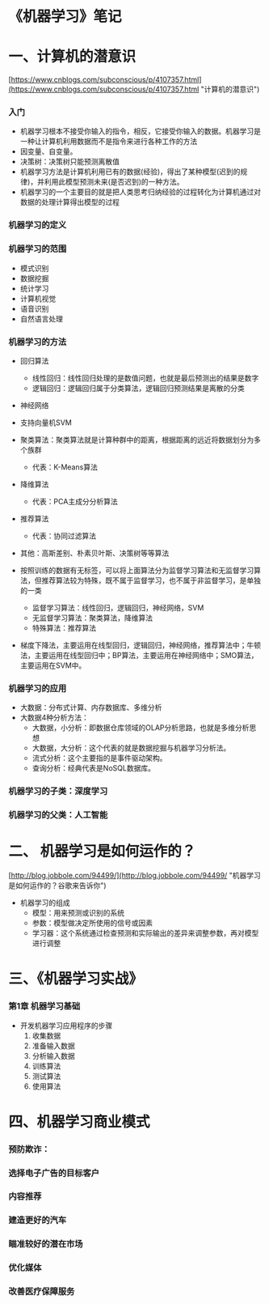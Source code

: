 # 《机器学习》笔记
# 一、计算机的潜意识
[https://www.cnblogs.com/subconscious/p/4107357.html](https://www.cnblogs.com/subconscious/p/4107357.html "计算机的潜意识")
### 入门
- 机器学习根本不接受你输入的指令，相反，它接受你输入的数据。机器学习是一种让计算机利用数据而不是指令来进行各种工作的方法
- 因变量、自变量。
- 决策树：决策树只能预测离散值
- 机器学习方法是计算机利用已有的数据(经验)，得出了某种模型(迟到的规律)，并利用此模型预测未来(是否迟到)的一种方法。
- 机器学习的一个主要目的就是把人类思考归纳经验的过程转化为计算机通过对数据的处理计算得出模型的过程

### 机器学习的定义

### 机器学习的范围
- 模式识别
- 数据挖掘
- 统计学习
- 计算机视觉
- 语音识别
- 自然语言处理

### 机器学习的方法
- 回归算法
    - 线性回归：线性回归处理的是数值问题，也就是最后预测出的结果是数字
    - 逻辑回归：逻辑回归属于分类算法，逻辑回归预测结果是离散的分类
- 神经网络
- 支持向量机SVM
- 聚类算法：聚类算法就是计算种群中的距离，根据距离的远近将数据划分为多个族群
    - 代表：K-Means算法
- 降维算法
    - 代表：PCA主成分分析算法
- 推荐算法
    - 代表：协同过滤算法
- 其他：高斯差别、朴素贝叶斯、决策树等等算法

- 按照训练的数据有无标签，可以将上面算法分为监督学习算法和无监督学习算法，但推荐算法较为特殊，既不属于监督学习，也不属于非监督学习，是单独的一类
    - 监督学习算法：线性回归，逻辑回归，神经网络，SVM
    - 无监督学习算法：聚类算法，降维算法
    - 特殊算法：推荐算法
- 梯度下降法，主要运用在线型回归，逻辑回归，神经网络，推荐算法中；牛顿法，主要运用在线型回归中；BP算法，主要运用在神经网络中；SMO算法，主要运用在SVM中。

### 机器学习的应用
- 大数据：分布式计算、内存数据库、多维分析
- 大数据4种分析方法：
    - 大数据，小分析：即数据仓库领域的OLAP分析思路，也就是多维分析思想
    - 大数据，大分析：这个代表的就是数据挖掘与机器学习分析法。
    - 流式分析：这个主要指的是事件驱动架构。
    - 查询分析：经典代表是NoSQL数据库。

### 机器学习的子类：深度学习
### 机器学习的父类：人工智能

# 二、 机器学习是如何运作的？
[http://blog.jobbole.com/94499/](http://blog.jobbole.com/94499/ "机器学习是如何运作的？谷歌来告诉你")

- 机器学习的组成
    - 模型：用来预测或识别的系统
    - 参数：模型做决定所使用的信号或因素
    - 学习器：这个系统通过检查预测和实际输出的差异来调整参数，再对模型进行调整

# 三、《机器学习实战》
### 第1章 机器学习基础
- 开发机器学习应用程序的步骤
    1. 收集数据
    2. 准备输入数据
    3. 分析输入数据
    4. 训练算法
    5. 测试算法
    6. 使用算法


# 四、机器学习商业模式
### 预防欺诈：

### 选择电子广告的目标客户

### 内容推荐

### 建造更好的汽车

### 瞄准较好的潜在市场

### 优化媒体

### 改善医疗保障服务